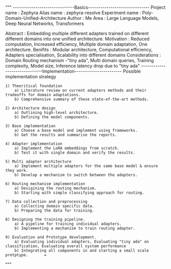 """
------------------------------Basics------------------------------
Project name    : Zephyra
Alias name      : zephyra-resolve
Experiment name : Poly-Domain-Unified-Architecture
Author          : Me
Area            : Large Language Models, Deep Neural Networks, Transformers

Abstract        : Embedding multiple different adapters trained on different different domains into one unified architecture.
Motivation      : Reduced computation, Increased efficiency, Multiple domain adaptation, One architecture.
Benifits        : Modular architecture, Computational efficiency, Adapters specialisation, Scalability into different domains
Considerations  : Domain Routing mechanism -"tiny ada", Multi domain queries, Training complexity, Model size, Inference latency drop due to "tiny ada"
------------------------------Implementation-----------------------
Possible implementation strategy
    
    1) Theoritical foundation
        a) Literature review on current adapters methods and their tradeoffs for domain adaptations.
        b) Comprehensive summary of these state-of-the-art methods.
    
    2) Architecture design
        a) Outlining high-level architecture.
        b) Defining the model components.
    
    3) Base implementation
        a) Choose a base model and implement using frameworks.
        b) Get the results and summarise the reports.
    
    4) Adapter implementation
        a) Implement the LoRA embeddings from scratch.
        b) Test it with single domain and verify the results.
    
    5) Multi adapter architecture
        a) Implement multiple adapters for the same base model & ensure they work.
        b) Develop a mechanism to switch between the adapters.
    
    6) Routing mechanism implementation
        a) Desigining the routing mechanism.
        b) Starting with simple classifying approach for routing.
    
    7) Data collection and preprocessing
        a) Collecting domain specific data.
        b) Preparing the data for training.
    
    8) Designing the training pipeline.
        a) A pipeline for training individual adapters.
        b) Implementing a mechanism to train routing adapter.
    
    9) Evaluation and Prototype development.
        a) Evaluating individual adapters, Evaluating "tiny ada" on classification, Evaluating overall system performance
        b) Integrating all components in and starting a small scale protptype.       =
"""
